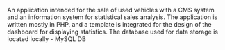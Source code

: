 An application intended for the sale of used vehicles with a CMS system and an information system for statistical sales analysis.
The application is written mostly in PHP, and a template is integrated for the design of the dashboard for displaying statistics.
The database used for data storage is located locally - MySQL DB
